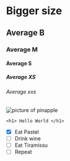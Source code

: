 # Bigger size
## Average B
### Average M
#### Average S
##### Average XS
###### Average xxs
![picture of pinapple](https://m.media-amazon.com/images/I/41H9oJ7wdpS._AC_.jpg)
```
<h1> Hello World </h1>
```
- [X] Eat Pastel
- [ ] Drink wine
- [ ] Eat Tiramissu
- [ ] Repeat 
